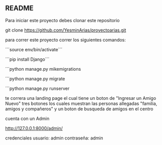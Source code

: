 ## README

Para iniciar este proyecto debes clonar este repositorio

git clone  https://github.com/YesminArias/proyectoarias.git

para correr este proyecto correr los siguientes comandos: 

´´´source env/bin/activate´´´

´´´pip install Django´´´

´´´python manage.py mikemigrations

´´´python manage.py migrate

´´´python manage.py runserver


te correra una landing page el cual tiene 
un boton de "Ingresar un Amigo Nuevo" 
tres botones los cuales muestran las personas allegadas "familia, amigos y compañeros"
y un boton de busqueda de amigos en el centro 

cuenta con un Admin 

http://127.0.0.1:8000/admin/ 

credenciales 
usuario: admin 
contraseña: admin 


